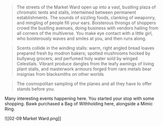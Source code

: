 > The streets of the Market Ward open up into a vast, bustling plaza of chromatic tents and stalls, intertwined between permanent establishments. The sounds of sizzling foods, clanking of weaponry, and mingling of people fill your ears. Boisterous throngs of shoppers crowd the bustling avenues, doing business with vendors hailing from all corners of the multiverse. You make eye contact with a little girl, who boisterously waves and smiles at you, and then runs along.

> Scents collide in the winding stalls: warm, right angled bread loaves prepared fresh by modron bakers; spotted mushrooms hocked by bullywug grocers; and perfumed holy water sold by winged Celestials. Vibrant produce dangles from the leafy awnings of living plant stalls, and masterwork armours forged from rare metals bear insignias from blacksmiths on other worlds

> The cosmopolitan sampling of the planes and all they have to offer stands before you.

Many interesting events happening here. You started your stop with some shopping. Bawk purchased a Bag of Withholding here, alongside a Mimic Ring. 

![[02-09 Market Ward.png]]